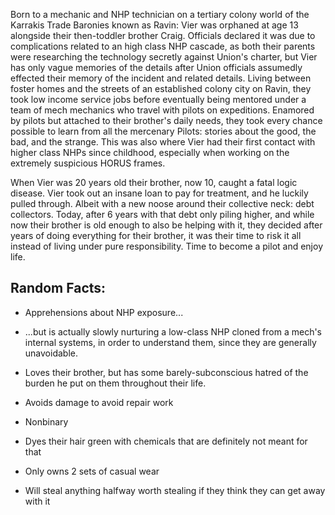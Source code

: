 Born to a mechanic and NHP technician on a tertiary colony world of the Karrakis Trade Baronies known as Ravin: Vier was orphaned at age 13 alongside their then-toddler brother Craig. Officials declared it was due to complications related to an high class NHP cascade, as both their parents were researching the technology secretly against Union's charter, but Vier has only vague memories of the details after Union officials assumedly effected their memory of the incident and related details.
Living between foster homes and the streets of an established colony city on Ravin, they took low income service jobs before eventually being mentored under a team of mech mechanics who travel with pilots on expeditions. Enamored by pilots but attached to their brother's daily needs, they took every chance possible to learn from all the mercenary Pilots: stories about the good, the bad, and the strange. This was also where Vier had their first contact with higher class NHPs since childhood, especially when working on the extremely suspicious HORUS frames.

When Vier was 20 years old their brother, now 10, caught a fatal logic disease. Vier took out an insane loan to pay for treatment, and he luckily pulled through. Albeit with a new noose around their collective neck: debt collectors. Today, after 6 years with that debt only piling higher, and while now their brother is old enough to also be helping with it, they decided after years of doing everything for their brother, it was their time to risk it all instead of living under pure responsibility. Time to become a pilot and enjoy life.

## Random Facts:

- Apprehensions about NHP exposure...

- ...but is actually slowly nurturing a low-class NHP cloned from a mech's internal systems, in order to understand them, since they are generally unavoidable.

- Loves their brother, but has some barely-subconscious hatred of the burden he put on them throughout their life.

- Avoids damage to avoid repair work

- Nonbinary

- Dyes their hair green with chemicals that are definitely not meant for that

- Only owns 2 sets of casual wear

- Will steal anything halfway worth stealing if they think they can get away with it
